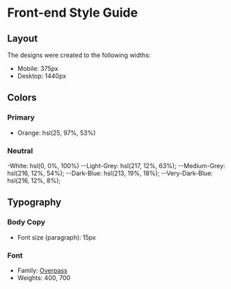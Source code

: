 # Front-end Style Guide

## Layout

The designs were created to the following widths:

- Mobile: 375px
- Desktop: 1440px

## Colors

### Primary

- Orange: hsl(25, 97%, 53%)

### Neutral

-White: hsl(0, 0%, 100%)
--Light-Grey: hsl(217, 12%, 63%);
--Medium-Grey: hsl(216, 12%, 54%);
--Dark-Blue: hsl(213, 19%, 18%);
--Very-Dark-Blue: hsl(216, 12%, 8%);

## Typography

### Body Copy

- Font size (paragraph): 15px

### Font

- Family: [Overpass](https://fonts.google.com/specimen/Overpass)
- Weights: 400, 700
